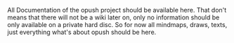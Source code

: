 All Documentation of the opush project should be available here.
That don't means that there will not be a wiki later on, only no information should be only available on a private hard disc. So for now all mindmaps, draws, texts, just everything what's about opush should be here.
